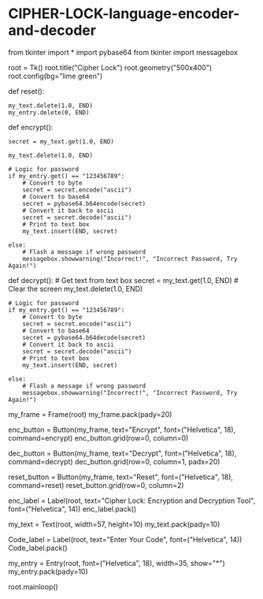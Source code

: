 # CIPHER-LOCK-language-encoder-and-decoder
from tkinter import *
import pybase64 
from tkinter import messagebox

root = Tk()
root.title("Cipher Lock")
root.geometry("500x400")
root.config(bg="lime green")


def reset():

    my_text.delete(1.0, END)
    my_entry.delete(0, END)


def encrypt():
  
    secret = my_text.get(1.0, END)
   
    my_text.delete(1.0, END)

    # Logic for password
    if my_entry.get() == "123456789":
        # Convert to byte
        secret = secret.encode("ascii")
        # Convert to base64
        secret = pybase64.b64encode(secret)
        # Convert it back to ascii
        secret = secret.decode("ascii")
        # Print to text box
        my_text.insert(END, secret)

    else:
        # Flash a message if wrong password
        messagebox.showwarning("Incorrect!", "Incorrect Password, Try Again!")


def decrypt():
    # Get text from text box
    secret = my_text.get(1.0, END)
    # Clear the screen
    my_text.delete(1.0, END)

    # Logic for password
    if my_entry.get() == "123456789":
        # Convert to byte
        secret = secret.encode("ascii")
        # Convert to base64
        secret = pybase64.b64decode(secret)
        # Convert it back to ascii
        secret = secret.decode("ascii")
        # Print to text box
        my_text.insert(END, secret)

    else:
        # Flash a message if wrong password
        messagebox.showwarning("Incorrect!", "Incorrect Password, Try Again!")


my_frame = Frame(root)
my_frame.pack(pady=20)

enc_button = Button(my_frame, text="Encrypt", font=("Helvetica", 18), command=encrypt)
enc_button.grid(row=0, column=0)

dec_button = Button(my_frame, text="Decrypt", font=("Helvetica", 18), command=decrypt)
dec_button.grid(row=0, column=1, padx=20)

reset_button = Button(my_frame, text="Reset", font=("Helvetica", 18), command=reset)
reset_button.grid(row=0, column=2)

enc_label = Label(root, text="Cipher Lock: Encryption and Decryption Tool", font=("Helvetica", 14))
enc_label.pack()

my_text = Text(root, width=57, height=10)
my_text.pack(pady=10)

Code_label = Label(root, text="Enter Your Code", font=("Helvetica", 14))
Code_label.pack()

my_entry = Entry(root, font=("Helvetica", 18), width=35, show="*")
my_entry.pack(pady=10)

root.mainloop()
